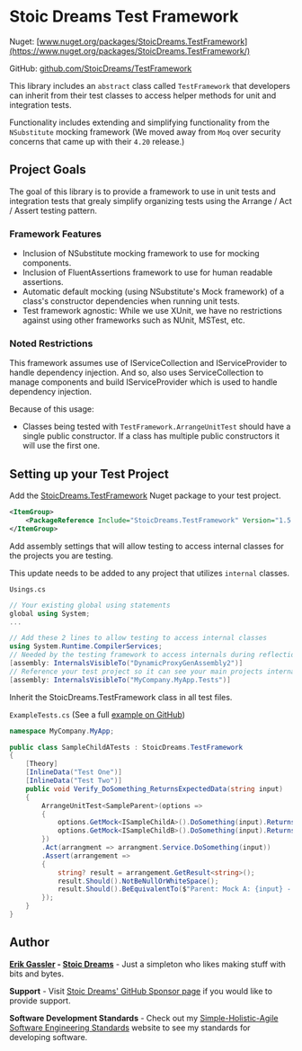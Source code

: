 # Stoic Dreams Test Framework

Nuget: [www.nuget.org/packages/StoicDreams.TestFramework](https://www.nuget.org/packages/StoicDreams.TestFramework/)

GitHub: [github.com/StoicDreams/TestFramework](https://github.com/StoicDreams/TestFramework)

This library includes an `abstract` class called `TestFramework` that developers can inherit from their test classes to access helper methods for unit and integration tests.

Functionality includes extending and simplifying functionality from the `NSubstitute` mocking framework (We moved away from `Moq` over security concerns that came up with their `4.20` release.)

## Project Goals

The goal of this library is to provide a framework to use in unit tests and integration tests that grealy simplify organizing tests using the Arrange / Act / Assert testing pattern.

### Framework Features

- Inclusion of NSubstitute mocking framework to use for mocking components.
- Inclusion of FluentAssertions framework to use for human readable assertions.
- Automatic default mocking (using NSubstitute's Mock framework) of a class's constructor dependencies when running unit tests.
- Test framework agnostic: While we use XUnit, we have no restrictions against using other frameworks such as NUnit, MSTest, etc.

### Noted Restrictions

This framework assumes use of IServiceCollection and IServiceProvider to handle dependency injection. And so, also uses ServiceCollection to manage components and build IServiceProvider which is used to handle dependency injection.

Because of this usage:

- Classes being tested with `TestFramework.ArrangeUnitTest` should have a single public constructor. If a class has multiple public constructors it will use the first one.

## Setting up your Test Project

Add the [StoicDreams.TestFramework](https://www.nuget.org/packages/StoicDreams.TestFramework/) Nuget package to your test project.

```xml
<ItemGroup>
	<PackageReference Include="StoicDreams.TestFramework" Version="1.5.13" />
</ItemGroup>
```

Add assembly settings that will allow testing to access internal classes for the projects you are testing.

This update needs to be added to any project that utilizes `internal` classes.

`Usings.cs`
```csharp
// Your existing global using statements
global using System;
...

// Add these 2 lines to allow testing to access internal classes
using System.Runtime.CompilerServices;
// Needed by the testing framework to access internals during reflection for automated mocking
[assembly: InternalsVisibleTo("DynamicProxyGenAssembly2")]
// Reference your test project so it can see your main projects internals
[assembly: InternalsVisibleTo("MyCompany.MyApp.Tests")]
```

Inherit the StoicDreams.TestFramework class in all test files.

`ExampleTests.cs` (See a full [example on GitHub](https://github.com/StoicDreams/TestFramework/blob/master/StoicDreams.TestFramework.Tests/SampleParentTests.cs))
```csharp
namespace MyCompany.MyApp;

public class SampleChildATests : StoicDreams.TestFramework
{
	[Theory]
	[InlineData("Test One")]
	[InlineData("Test Two")]
	public void Verify_DoSomething_ReturnsExpectedData(string input)
	{
		ArrangeUnitTest<SampleParent>(options =>
		{
			options.GetMock<ISampleChildA>().DoSomething(input).Returns($"Mock A: {input}");
			options.GetMock<ISampleChildB>().DoSomething(input).Returns($"Mock B: {input}");
		})
        .Act(arrangment => arrangment.Service.DoSomething(input))
        .Assert(arrangement =>
		{
			string? result = arrangement.GetResult<string>();
			result.Should().NotBeNullOrWhiteSpace();
			result.Should().BeEquivalentTo($"Parent: Mock A: {input} - Mock B: {input}");
		});
	}
}
```

## Author

**[Erik Gassler](https://www.erikgassler.com/home) - [Stoic Dreams](https://www.stoicdreams.com/home)** - Just a simpleton who likes making stuff with bits and bytes.

**Support** - Visit [Stoic Dreams' GitHub Sponsor page](https://github.com/sponsors/StoicDreams) if you would like to provide support.

**Software Development Standards** - Check out my [Simple-Holistic-Agile Software Engineering Standards](https://www.softwarestandards.dev/home) website to see my standards for developing software.
